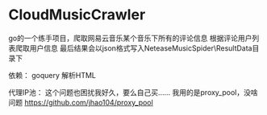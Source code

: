 # CloudMusicCrawler
go的一个练手项目，爬取网易云音乐某个音乐下所有的评论信息
根据评论用户列表爬取用户信息
最后结果会以json格式写入NeteaseMusicSpider\ResultData目录下

依赖：
goquery 解析HTML

代理IP池：
这个问题也困扰我好久，要么自己买……
我用的是proxy_pool，没啥问题
https://github.com/jhao104/proxy_pool
